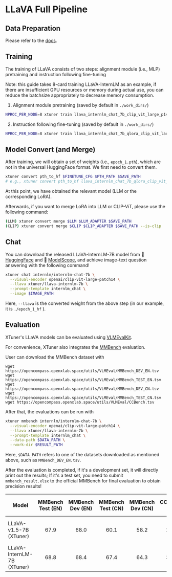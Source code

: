 # LLaVA Full Pipeline

## Data Preparation

Please refer to the [docs](../../../docs/en/user_guides/dataset_prepare.md#llava-dataset).

## Training

The training of LLaVA consists of two steps: alignment module (i.e., MLP) pretraining and instruction following fine-tuning

Note: this guide takes 8-card training LLaVA-InternLM as an example, if there are insufficient GPU resources or memory during actual use, you can reduce the batchsize appropriately to decrease memory consumption.

1. Alignment module pretraining (saved by default in `./work_dirs/`)

```bash
NPROC_PER_NODE=8 xtuner train llava_internlm_chat_7b_clip_vit_large_p14_336_e1_gpu8_pretrain --deepspeed deepspeed_zero2
```

2. Instruction following fine-tuning (saved by default in `./work_dirs/`)

```bash
NPROC_PER_NODE=8 xtuner train llava_internlm_chat_7b_qlora_clip_vit_large_p14_336_lora_e1_gpu8_finetune --deepspeed deepspeed_zero2
```

## Model Convert (and Merge)

After training, we will obtain a set of weights (i.e., `epoch_1.pth`), which are not in the universal HuggingFace format. We first need to convert them.

```bash
xtuner convert pth_to_hf $FINETUNE_CFG $PTH_PATH $SAVE_PATH
# e.g., xtuner convert pth_to_hf llava_internlm_chat_7b_qlora_clip_vit_large_p14_336_lora_e1_gpu8_finetune ./epoch_1.pth ./epoch_1_hf
```

At this point, we have obtained the relevant model (LLM or the corresponding LoRA).

Afterwards, if you want to merge LoRA into LLM or CLIP-ViT, please use the following command:

```bash
(LLM) xtuner convert merge $LLM $LLM_ADAPTER $SAVE_PATH
(CLIP) xtuner convert merge $CLIP $CLIP_ADAPTER $SAVE_PATH --is-clip
```

## Chat

You can download the released LLaVA-InternLM-7B model from 🤗 [HuggingFace](https://huggingface.co/xtuner/llava-internlm-7b) and 🤖 [ModelScope](https://modelscope.cn/models/xtuner/llava-internlm-7b), and achieve image-text question answering with the following command!

```bash
xtuner chat internlm/internlm-chat-7b \
  --visual-encoder openai/clip-vit-large-patch14 \
  --llava xtuner/llava-internlm-7b \
  --prompt-template internlm_chat \
  --image $IMAGE_PATH
```

Here, `--llava` is the converted weight from the above step (in our example, it is `./epoch_1_hf` ).

## Evaluation

XTuner's LLaVA models can be evaluated using [VLMEvalKit](https://github.com/open-compass/VLMEvalKit).

For convenience, XTuner also integrates the [MMBench](https://mmbench.opencompass.org.cn/home) evaluation.

User can download the MMBench dataset with

```
wget https://opencompass.openxlab.space/utils/VLMEval/MMBench_DEV_EN.tsv
wget https://opencompass.openxlab.space/utils/VLMEval/MMBench_TEST_EN.tsv
wget https://opencompass.openxlab.space/utils/VLMEval/MMBench_DEV_CN.tsv
wget https://opencompass.openxlab.space/utils/VLMEval/MMBench_TEST_CN.tsv
wget https://opencompass.openxlab.space/utils/VLMEval/CCBench.tsv
```

After that, the evaluations can be run with

```bash
xtuner mmbench internlm/internlm-chat-7b \
  --visual-encoder openai/clip-vit-large-patch14 \
  --llava xtuner/llava-internlm-7b \
  --prompt-template internlm_chat \
  --data-path $DATA_PATH \
  --work-dir $RESULT_PATH
```

Here, `$DATA_PATH` refers to one of the datasets downloaded as mentioned above, such as `MMBench_DEV_EN.tsv`.

After the evaluation is completed, if it's a development set, it will directly print out the results; If it's a test set, you need to submit `mmbench_result.xlsx` to the official MMBench for final evaluation to obtain precision results!

| Model                      | MMBench Test (EN) | MMBench Dev (EN) | MMBench Test (CN) | MMBench Dev (CN) | CCBench Dev |                                                                                                                                     Configs                                                                                                                                     |                                                                  Pretrained Projector Checkpoints                                                                  | Fine-tuned LLaVA Checkpoints                                                                                                                     |
| -------------------------- | :---------------: | :--------------: | :---------------: | :--------------: | :---------: | :-----------------------------------------------------------------------------------------------------------------------------------------------------------------------------------------------------------------------------------------------------------------------------: | :----------------------------------------------------------------------------------------------------------------------------------------------------------------: | ------------------------------------------------------------------------------------------------------------------------------------------------ |
| LLaVA-v1.5-7B (XTuner)     |       67.9        |       68.0       |       60.1        |       58.2       |    27.0     |       [Pretrain](./vicuna_7b_v15_clip_vit_large_p14_336/pretrain/llava_vicuna_7b_v15_clip_vit_large_p14_336_e1_gpu8_pretrain.py) / [Fine-tune](./vicuna_7b_v15_clip_vit_large_p14_336/finetune/llava_vicuna_7b_v15_qlora_clip_vit_large_p14_336_lora_e1_gpu8_finetune.py)       | 🤗 [HuggingFace](https://huggingface.co/xtuner/llava-v1.5-7b-xtuner-pretrain) / 🤖 [ModelScope](https://modelscope.cn/models/xtuner/llava-v1.5-7b-xtuner-pretrain) | 🤗 [HuggingFace](https://huggingface.co/xtuner/llava-v1.5-7b-xtuner) / 🤖 [ModelScope](https://modelscope.cn/models/xtuner/llava-v1.5-7b-xtuner) |
| LLaVA-InternLM-7B (XTuner) |       68.8        |       68.4       |       67.4        |       64.3       |    34.6     | [Pretrain](./internlm_chat_7b_clip_vit_large_p14_336/pretrain/llava_internlm_chat_7b_clip_vit_large_p14_336_e1_gpu8_pretrain.py) / [Fine-tune](./internlm_chat_7b_clip_vit_large_p14_336/finetune/llava_internlm_chat_7b_qlora_clip_vit_large_p14_336_lora_e1_gpu8_finetune.py) |    🤗 [HuggingFace](https://huggingface.co/xtuner/llava-internlm-7b-pretrain) / 🤖 [ModelScope](https://modelscope.cn/models/xtuner/llava-internlm-7b-pretrain)    | 🤗 [HuggingFace](https://huggingface.co/xtuner/llava-internlm-7b) / 🤖 [ModelScope](https://modelscope.cn/models/xtuner/llava-internlm-7b)       |
